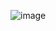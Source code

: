 ![image](https://user-images.githubusercontent.com/88237437/159331355-d7807d21-ea3f-43f7-b811-3a8a4a5616f2.png)
